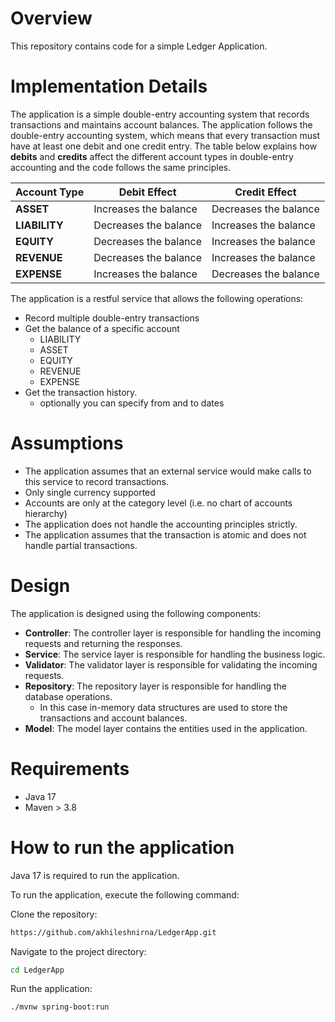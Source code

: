 # Overview

This repository contains code for a simple Ledger Application.


# Implementation Details
The application is a simple double-entry accounting system that records transactions and maintains account balances. The application follows the double-entry accounting system, which means that every transaction must have at least one debit and one credit entry.
The table below explains how **debits** and **credits** affect the different account types in double-entry accounting and the code follows the same principles.

| Account Type   | Debit Effect                         | Credit Effect                        |
|----------------|--------------------------------------|--------------------------------------|
| **ASSET**      | Increases the balance               | Decreases the balance               |
| **LIABILITY**  | Decreases the balance               | Increases the balance               |
| **EQUITY**     | Decreases the balance               | Increases the balance               |
| **REVENUE**    | Decreases the balance               | Increases the balance               |
| **EXPENSE**    | Increases the balance               | Decreases the balance               |


The application is a restful service that allows the following operations:
- Record multiple double-entry transactions
- Get the balance of a specific account
  - LIABILITY
  - ASSET
  - EQUITY
  - REVENUE
  - EXPENSE
- Get the transaction history.
    - optionally you can specify from and to dates

# Assumptions
- The application assumes that an external service would make calls to this service to record transactions.
- Only single currency supported
- Accounts are only at the category level (i.e. no chart of accounts hierarchy)
- The application does not handle the accounting principles strictly.
- The application assumes that the transaction is atomic and does not handle partial transactions.

# Design
The application is designed using the following components:
- **Controller**: The controller layer is responsible for handling the incoming requests and returning the responses.
- **Service**: The service layer is responsible for handling the business logic.
- **Validator**: The validator layer is responsible for validating the incoming requests.
- **Repository**: The repository layer is responsible for handling the database operations.
  - In this case in-memory data structures are used to store the transactions and account balances.
- **Model**: The model layer contains the entities used in the application.

# Requirements
- Java 17
- Maven > 3.8

# How to run the application
Java 17 is required to run the application.

To run the application, execute the following command:

Clone the repository:
```bash 
https://github.com/akhileshnirna/LedgerApp.git
```

Navigate to the project directory:
```bash
cd LedgerApp
```

Run the application:
```bash
./mvnw spring-boot:run
```